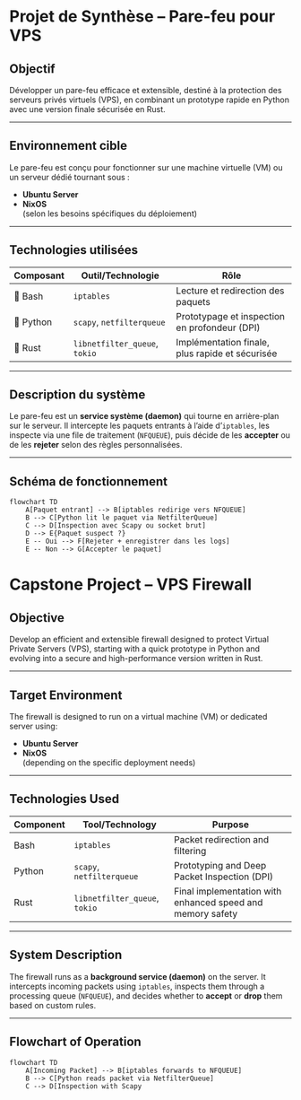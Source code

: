 # Projet de Synthèse – Pare-feu pour VPS

## Objectif

Développer un pare-feu efficace et extensible, destiné à la protection des serveurs privés virtuels (VPS), en combinant un prototype rapide en Python avec une version finale sécurisée en Rust.

---

## Environnement cible

Le pare-feu est conçu pour fonctionner sur une machine virtuelle (VM) ou un serveur dédié tournant sous :
- **Ubuntu Server**
- **NixOS**  
(selon les besoins spécifiques du déploiement)

---

## Technologies utilisées

| Composant | Outil/Technologie | Rôle |
|----------|-------------------|------|
| 🐚 Bash  | `iptables`        | Lecture et redirection des paquets |
| 🐍 Python | `scapy`, `netfilterqueue` | Prototypage et inspection en profondeur (DPI) |
| 🦀 Rust   | `libnetfilter_queue`, `tokio` | Implémentation finale, plus rapide et sécurisée |

---

## Description du système

Le pare-feu est un **service système (daemon)** qui tourne en arrière-plan sur le serveur. Il intercepte les paquets entrants à l’aide d’`iptables`, les inspecte via une file de traitement (`NFQUEUE`), puis décide de les **accepter** ou de les **rejeter** selon des règles personnalisées.

---

## Schéma de fonctionnement

```mermaid
flowchart TD
    A[Paquet entrant] --> B[iptables redirige vers NFQUEUE]
    B --> C[Python lit le paquet via NetfilterQueue]
    C --> D[Inspection avec Scapy ou socket brut]
    D --> E{Paquet suspect ?}
    E -- Oui --> F[Rejeter + enregistrer dans les logs]
    E -- Non --> G[Accepter le paquet]

```

# Capstone Project – VPS Firewall

## Objective

Develop an efficient and extensible firewall designed to protect Virtual Private Servers (VPS), starting with a quick prototype in Python and evolving into a secure and high-performance version written in Rust.

---

## Target Environment

The firewall is designed to run on a virtual machine (VM) or dedicated server using:
- **Ubuntu Server**
- **NixOS**  
(depending on the specific deployment needs)

---

## Technologies Used

| Component | Tool/Technology         | Purpose                                   |
|-----------|-------------------------|-------------------------------------------|
| Bash    | `iptables`              | Packet redirection and filtering          |
| Python  | `scapy`, `netfilterqueue` | Prototyping and Deep Packet Inspection (DPI) |
| Rust    | `libnetfilter_queue`, `tokio` | Final implementation with enhanced speed and memory safety |

---

## System Description

The firewall runs as a **background service (daemon)** on the server. It intercepts incoming packets using `iptables`, inspects them through a processing queue (`NFQUEUE`), and decides whether to **accept** or **drop** them based on custom rules.

---

## Flowchart of Operation

```mermaid
flowchart TD
    A[Incoming Packet] --> B[iptables forwards to NFQUEUE]
    B --> C[Python reads packet via NetfilterQueue]
    C --> D[Inspection with Scapy
```
